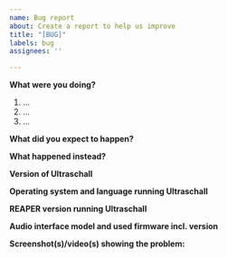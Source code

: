 ```yaml
---
name: Bug report
about: Create a report to help us improve
title: "[BUG]"
labels: bug
assignees: ''

---
```


<!--
READ THE FOLLOWING FIRST:

Read the FAQ: https://sendegate.de/c/ultraschall/Ultraschall-frequently-asked-questions

This is a bug and feature tracker, please only use it to report bugs or request features within Ultraschall and NOT REAPER.

Do not seek support here ("I need help with ...", "I have a question ..."), that belongs on the community forum at https://sendegate.de/c/ultraschall, NOT here.

Mark requests with a "[Request]" prefix in the title please. For bug reports fully fill out the bug reporting template below.

When reporting a bug do NOT delete ANY lines from the template.

Make sure any bug you want to report is still present with the CURRENT Ultraschall version and that it does not vanish when you upgrade to the current version of Ultraschall.

Thank you!
-->

**What were you doing?**

<!--
Please be as specific as possible here. The maintainers will need to reproduce your issue in order to fix it and that is not possible if they don't know what you did to get it to happen in the first place.

Ideally provide exact steps to follow in order to reproduce your problem:
-->

1. ...
2. ...
3. ...

<!--
If you encountered a problem with specific files of any sorts, make sure to also include a link to a file with which to reproduce the problem.
-->

**What did you expect to happen?**

**What happened instead?**

**Version of Ultraschall**

<!--
Can be found by selecting `About Ultraschall` from the Podcast menu. ALWAYS INCLUDE.
-->

**Operating system and language running Ultraschall**

<!--
Windows, macOS or Linux, something else? With version, edition and language please. ALWAYS INCLUDE.
-->

**REAPER version running Ultraschall**

<!--
Can be found in the title bar of the REAPER application window. ALWAYS INCLUDE.
-->

**Audio interface model and used firmware incl. version**

<!--
If applicable, always include if unsure.
-->

**Screenshot(s)/video(s) showing the problem:**

<!--
If applicable. Always include if unsure or reporting UI issues.
-->
